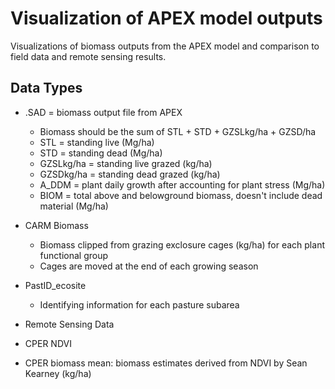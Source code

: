 # Visualization of APEX model outputs
Visualizations of biomass outputs from the APEX model and comparison to field data and remote sensing results.

## Data Types
* .SAD = biomass output file from APEX
  * Biomass should be the sum of STL + STD + GZSLkg/ha + GZSD/ha
  * STL = standing live (Mg/ha)
  * STD = standing dead (Mg/ha)
  * GZSLkg/ha = standing live grazed (kg/ha)
  * GZSDkg/ha = standing dead grazed (kg/ha)
  * A_DDM = plant daily growth after accounting for plant stress (Mg/ha)
  * BIOM = total above and belowground biomass, doesn't include dead material (Mg/ha)

* CARM Biomass
  * Biomass clipped from grazing exclosure cages (kg/ha) for each plant functional group
  * Cages are moved at the end of each growing season
  
* PastID_ecosite
  * Identifying information for each pasture subarea
  
 * Remote Sensing Data
  * CPER NDVI
  * CPER biomass mean: biomass estimates derived from NDVI by Sean Kearney (kg/ha)
  
